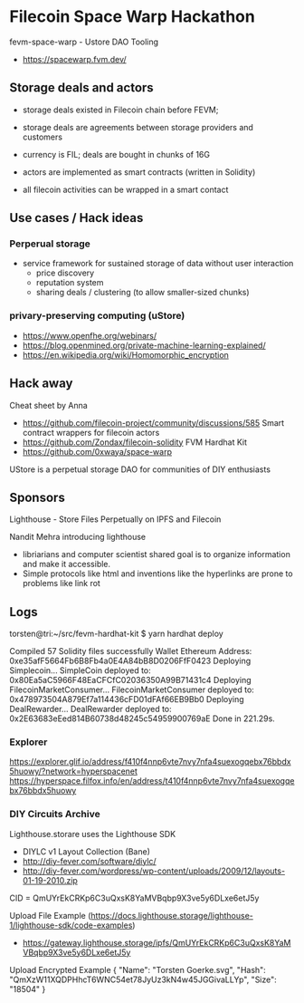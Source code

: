 # Filecoin Space Warp Hackathon

fevm-space-warp - Ustore DAO Tooling

- https://spacewarp.fvm.dev/

## Storage deals and actors

- storage deals existed in Filecoin chain before FEVM; 
- storage deals are agreements between storage providers and customers
- currency is FIL; deals are bought in chunks of 16G

- actors are implemented as smart contracts (written in Solidity)
- all filecoin activities can be wrapped in a smart contact


## Use cases / Hack ideas 

### Perperual storage 
- service framework for sustained storage of data without user interaction
  - price discovery 
  - reputation system
  - sharing deals / clustering (to allow smaller-sized chunks)

### privary-preserving computing (uStore)
- https://www.openfhe.org/webinars/
- https://blog.openmined.org/private-machine-learning-explained/
- https://en.wikipedia.org/wiki/Homomorphic_encryption

## Hack away

Cheat sheet by Anna
- https://github.com/filecoin-project/community/discussions/585
Smart contract wrappers for filecoin actors
- https://github.com/Zondax/filecoin-solidity
FVM Hardhat Kit 
- https://github.com/0xwaya/space-warp

UStore is a perpetual storage DAO for communities of DIY enthusiasts

## Sponsors

Lighthouse - Store Files Perpetually on IPFS and Filecoin

Nandit Mehra introducing lighthouse

- libriarians and computer scientist shared goal is to organize information and make it accessible.
- Simple protocols like html and inventions like the hyperlinks are prone to problems like link rot  

## Logs

torsten@tri:~/src/fevm-hardhat-kit $ yarn hardhat deploy

Compiled 57 Solidity files successfully
Wallet Ethereum Address: 0xe35afF5664Fb6B8Fb4a0E4A84bB8D0206FfF0423
Deploying Simplecoin...
SimpleCoin deployed to: 0x80Ea5aC5966F48EaCFCfC02036350A99B71431c4
Deploying FilecoinMarketConsumer...
FilecoinMarketConsumer deployed to: 0x478973504A879Ef7a114436cFD01dFAf66EB9Bb0
Deploying DealRewarder...
DealRewarder deployed to: 0x2E63683eEed814B60738d48245c54959900769aE
Done in 221.29s.

### Explorer 
https://explorer.glif.io/address/f410f4nnp6vte7nvy7nfa4suexogqebx76bbdx5huowy/?network=hyperspacenet
https://hyperspace.filfox.info/en/address/t410f4nnp6vte7nvy7nfa4suexogqebx76bbdx5huowy

### DIY Circuits Archive

Lighthouse.storare uses the Lighthouse SDK

- DIYLC v1 Layout Collection (Bane)
- http://diy-fever.com/software/diylc/
- http://diy-fever.com/wordpress/wp-content/uploads/2009/12/layouts-01-19-2010.zip

CID = QmUYrEkCRKp6C3uQxsK8YaMVBqbp9X3ve5y6DLxe6etJ5y

Upload File Example (https://docs.lighthouse.storage/lighthouse-1/lighthouse-sdk/code-examples)

- https://gateway.lighthouse.storage/ipfs/QmUYrEkCRKp6C3uQxsK8YaMVBqbp9X3ve5y6DLxe6etJ5y

Upload Encrypted Example
{
    "Name": "Torsten Goerke.svg",
    "Hash": "QmXzW11XQDPHhcT6WNC54et78JyUz3kN4w45JGGivaLLYp",
    "Size": "18504"
}

